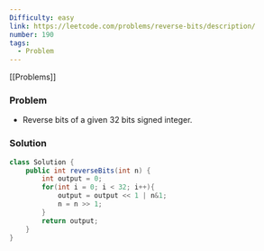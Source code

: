 ```yaml
---
Difficulty: easy
link: https://leetcode.com/problems/reverse-bits/description/
number: 190
tags:
  - Problem
---
```

[[Problems]]
### Problem
- Reverse bits of a given 32 bits signed integer.

### Solution
```java
class Solution {
    public int reverseBits(int n) {
        int output = 0;
        for(int i = 0; i < 32; i++){
            output = output << 1 | n&1;
            n = n >> 1;
        }
        return output;
    }
}
```
